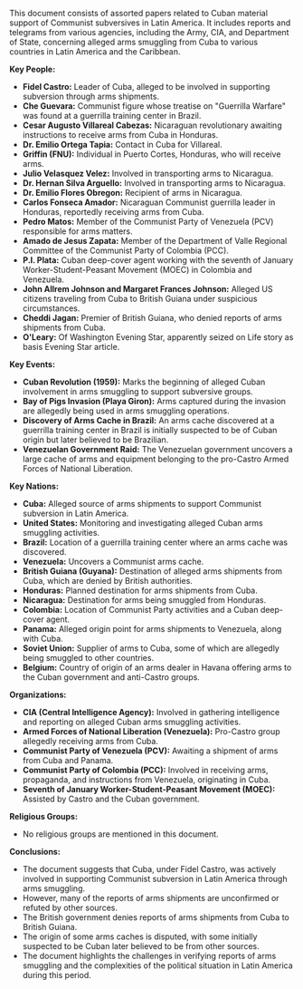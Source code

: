 This document consists of assorted papers related to Cuban material support of Communist subversives in Latin America. It includes reports and telegrams from various agencies, including the Army, CIA, and Department of State, concerning alleged arms smuggling from Cuba to various countries in Latin America and the Caribbean.

**Key People:**

*   **Fidel Castro:** Leader of Cuba, alleged to be involved in supporting subversion through arms shipments.
*   **Che Guevara:** Communist figure whose treatise on "Guerrilla Warfare" was found at a guerrilla training center in Brazil.
*   **Cesar Augusto Villareal Cabezas:** Nicaraguan revolutionary awaiting instructions to receive arms from Cuba in Honduras.
*   **Dr. Emilio Ortega Tapia:** Contact in Cuba for Villareal.
*   **Griffin (FNU):** Individual in Puerto Cortes, Honduras, who will receive arms.
*   **Julio Velasquez Velez:** Involved in transporting arms to Nicaragua.
*   **Dr. Hernan Silva Arguello:** Involved in transporting arms to Nicaragua.
*   **Dr. Emilio Flores Obregon:** Recipient of arms in Nicaragua.
*   **Carlos Fonseca Amador:** Nicaraguan Communist guerrilla leader in Honduras, reportedly receiving arms from Cuba.
*   **Pedro Matos:** Member of the Communist Party of Venezuela (PCV) responsible for arms matters.
*   **Amado de Jesus Zapata:** Member of the Department of Valle Regional Committee of the Communist Party of Colombia (PCC).
*   **P.I. Plata:** Cuban deep-cover agent working with the seventh of January Worker-Student-Peasant Movement (MOEC) in Colombia and Venezuela.
*   **John Allrem Johnson and Margaret Frances Johnson:** Alleged US citizens traveling from Cuba to British Guiana under suspicious circumstances.
*   **Cheddi Jagan:** Premier of British Guiana, who denied reports of arms shipments from Cuba.
*   **O'Leary:** Of Washington Evening Star, apparently seized on Life story as basis Evening Star article.

**Key Events:**

*   **Cuban Revolution (1959):** Marks the beginning of alleged Cuban involvement in arms smuggling to support subversive groups.
*   **Bay of Pigs Invasion (Playa Giron):** Arms captured during the invasion are allegedly being used in arms smuggling operations.
*   **Discovery of Arms Cache in Brazil:** An arms cache discovered at a guerrilla training center in Brazil is initially suspected to be of Cuban origin but later believed to be Brazilian.
*   **Venezuelan Government Raid:** The Venezuelan government uncovers a large cache of arms and equipment belonging to the pro-Castro Armed Forces of National Liberation.

**Key Nations:**

*   **Cuba:** Alleged source of arms shipments to support Communist subversion in Latin America.
*   **United States:** Monitoring and investigating alleged Cuban arms smuggling activities.
*   **Brazil:** Location of a guerrilla training center where an arms cache was discovered.
*   **Venezuela:** Uncovers a Communist arms cache.
*   **British Guiana (Guyana):** Destination of alleged arms shipments from Cuba, which are denied by British authorities.
*   **Honduras:** Planned destination for arms shipments from Cuba.
*   **Nicaragua:** Destination for arms being smuggled from Honduras.
*   **Colombia:** Location of Communist Party activities and a Cuban deep-cover agent.
*   **Panama:** Alleged origin point for arms shipments to Venezuela, along with Cuba.
*   **Soviet Union:** Supplier of arms to Cuba, some of which are allegedly being smuggled to other countries.
*   **Belgium:** Country of origin of an arms dealer in Havana offering arms to the Cuban government and anti-Castro groups.

**Organizations:**

*   **CIA (Central Intelligence Agency):** Involved in gathering intelligence and reporting on alleged Cuban arms smuggling activities.
*   **Armed Forces of National Liberation (Venezuela):** Pro-Castro group allegedly receiving arms from Cuba.
*   **Communist Party of Venezuela (PCV):** Awaiting a shipment of arms from Cuba and Panama.
*   **Communist Party of Colombia (PCC):** Involved in receiving arms, propaganda, and instructions from Venezuela, originating in Cuba.
*   **Seventh of January Worker-Student-Peasant Movement (MOEC):** Assisted by Castro and the Cuban government.

**Religious Groups:**

*   No religious groups are mentioned in this document.

**Conclusions:**

*   The document suggests that Cuba, under Fidel Castro, was actively involved in supporting Communist subversion in Latin America through arms smuggling.
*   However, many of the reports of arms shipments are unconfirmed or refuted by other sources.
*   The British government denies reports of arms shipments from Cuba to British Guiana.
*   The origin of some arms caches is disputed, with some initially suspected to be Cuban later believed to be from other sources.
*   The document highlights the challenges in verifying reports of arms smuggling and the complexities of the political situation in Latin America during this period.
